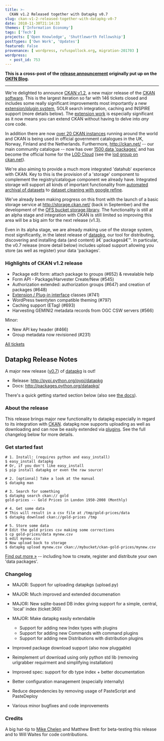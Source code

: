 ```yaml
---
title: >-
  CKAN v1.2 Released together with Datapkg v0.7
slug: ckan-v1-2-released-together-with-datapkg-v0-7
date: 2010-11-30T21:14:33
themes: ['Information Economy']
tags: ['Tech']
projects: ['Open Knowledge', 'Shuttleworth Fellowship']
posttypes: ['Own Work', 'Updates']
featured: False
provenance: [ wordpress, rufuspollock.org, migration-201703 ]
wordpress:
  - post_id: 753
---
```


**This is a cross-post of the [release announcement][ckan-announce] originally put up on the [OKFN Blog][blog.okfn.org].**

----

[ckan-announce]: http://blog.okfn.org/2010/11/30/ckan-v12-released-together-with-datapkg-v07/
[blog.okfn.org]: http://blog.okfn.org/

We're delighted to announce [CKAN v1.2][ckan-v1.2], a new major release of the [CKAN software][ckan]. This is the largest iteration so far with 146 tickets closed and includes some really significant improvements most importantly a new [extension/plugin system][ckan-plugins], SOLR search integration, caching and INSPIRE support (more details below). The [extension work][ckan-plugins] is especially significant as it now means you can extend CKAN without having to delve into *any* core code.

In addition there are now [over 20 CKAN instances][ckan-instances] running around the world and CKAN is being used in official government catalogues in the UK, Norway, Finland and the Netherlands. Furthermore, http://ckan.net/ -- our main community catalogue -- now has over [1500 data 'packages'][ckan-stats] and has become the official home for the [LOD Cloud][lod-cloud-ckan] (see the [lod group on ckan.net](http://www.ckan.net/group/lodcloud)).

We're also aiming to provide a much more integrated 'datahub' experience with CKAN. Key to this is the provision of a 'storage' component to complement the registry/catalogue component we already have. Integrated storage will support all kinds of important functionality from [automated archival of datasets](http://ckan.org/ticket/402) to [dataset cleaning with google refine](http://ckan.org/ticket/837).

We've already been making progress on this front with the launch of a basic storage service at http://storage.ckan.net/ (back in September) and the development of the [OFS bucket storage library][ofs]. The functionality is still at an alpha stage and integration with CKAN is still limited so improving this area will be a big aim for the next release (v1.3).

Even in its alpha stage, we are already making use of the storage system, most significantly, in the latest release of [datapkg][datapkg], our tool for distributing, discovering and installing data (and content) â€˜packagesâ€™. In particular, the v0.7 release (more detail below) includes upload support allowing you store (as well as register) your data 'packages'.

[ckan]: http://ckan.org/
[ckan-v1.2]: http://ckan.org/milestone/ckan-v1.2
[ckan-instances]: http://wiki.okfn.org/ckan/instances/
[ckan-plugins]: http://packages.python.org/ckan/plugins.html
[lod-cloud-ckan]: http://blog.okfn.org/2010/09/03/next-version-of-the-linked-open-data-cloud-based-on-ckan/
[ckan-stats]: http://ckan.net/stats/
[ofs]: http://bitbucket.org/okfn/ofs/src

### Highlights of CKAN v1.2 release

  * Package edit form: attach package to groups (#652) & revealable help
  * Form API - Package/Harvester Create/New (#545)
  * Authorization extended: authorization groups (#647) and creation of packages (#648)
  * [Extension / Plug-in interface][ckan-plugins] classes (#741)
  * WordPress twentyten compatible theming (#797)
  * Caching support (ETag) (#693)
  * Harvesting GEMINI2 metadata records from OGC CSW servers (#566)

Minor:

  * New API key header (#466)
  * Group metadata now revisioned (#231)

[All tickets][ckan-v1.2]

## Datapkg Release Notes

A major new release ([v0.7][datapkg-0.7]) of [datapkg][] is out!

  * Release: http://pypi.python.org/pypi/datapkg
  * Docs: http://packages.python.org/datapkg/

There's a quick getting started section below (also see [the docs][datapkg-doc]).

[datapkg]: http://okfn.org/projects/datapkg
[datapkg-0.7]: http://ckan.org/milestone/datapkg-0.7
[datapkg-doc]: http://packages.python.org/datapkg/

### About the release

This release brings major new functionality to datapkg especially in regard to its integration with [CKAN](http://ckan.net/). datapkg now supports uploading as well as downloading and can now be easily extended via [plugins][datapkg-plugins]. See the full changelog below for more details.

[datapkg-plugins]: http://packages.python.org/datapkg/extending.html

### Get started fast

    # 1. Install: (requires python and easy_install)
    $ easy_install datapkg
    # Or, if you don't like easy_install
    $ pip install datapkg or even the raw source!

    # 2. [optional] Take a look at the manual
    $ datapkg man

    # 3. Search for something
    $ datapkg search ckan:// gold
    gold-prices -- Gold Prices in London 1950-2008 (Monthly)

    # 4. Get some data
    # This will result in a csv file at /tmp/gold-prices/data
    $ datapkg download ckan://gold-prices /tmp
    
    # 5. Store some data
    # Edit the gold prices csv making some corrections
    $ cp gold-prices/data mynew.csv
    $ edit mynew.csv
    # Now upload back to storage
    $ datapkg upload mynew.csv ckan://mybucket/ckan-gold-prices/mynew.csv

[Find out more &raquo;][datapkg-doc] -- including how to create, register and distribute your own 'data packages'.

### Changelog

  * MAJOR: Support for uploading datapkgs (upload.py)
  * MAJOR: Much improved and extended documenation
  * MAJOR: New sqlite-based DB index giving support for a simple, central,
    'local' index (ticket:360)
  * MAJOR: Make datapkg easily extendable

    * Support for adding new Index types with plugins
    * Support for adding new Commands with command plugins
    * Support for adding new Distributions with distribution plugins

  * Improved package download support (also now pluggable)
  * Reimplement url download using only python std lib (removing urlgrabber
    requirment and simplifying installation)
  * Improved spec: support for db type index + better documentation
  * Better configuration management (especially internally)
  * Reduce dependencies by removing usage of PasteScript and PasteDeploy
  * Various minor bugfixes and code improvements

### Credits

A big hat-tip to [Mike Chelen](http://friendfeed.com/mikechelen) and Matthew Brett for beta-testing this release and to Will Waites for code contributions.

